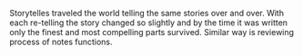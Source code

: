 Storytelles traveled the world telling the same stories over and over. With
each re-telling the story changed so slightly and by the time it was written
only the finest and most compelling parts survived. Similar way is reviewing
process of notes functions.
